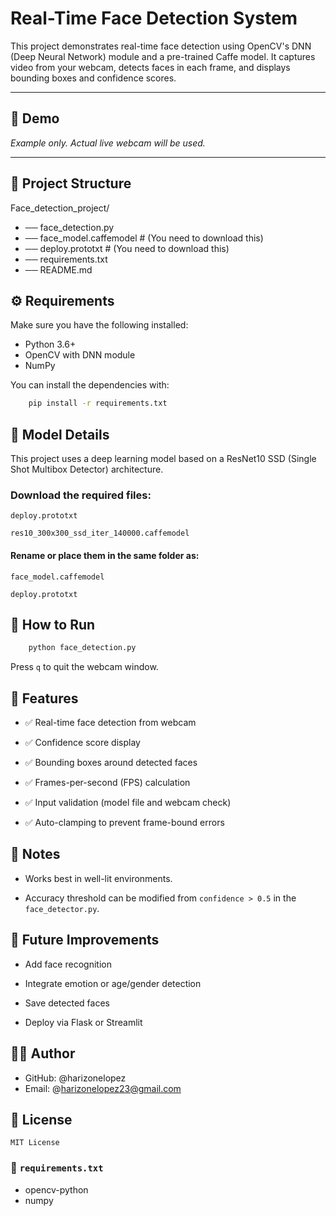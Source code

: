 # Real-Time Face Detection System

This project demonstrates real-time face detection using OpenCV's DNN (Deep Neural Network) module and a pre-trained Caffe model. It captures video from your webcam, detects faces in each frame, and displays bounding boxes and confidence scores.

---

## 📸 Demo

*Example only. Actual live webcam will be used.*

---

## 📂 Project Structure

Face_detection_project/
- ── face_detection.py
- ── face_model.caffemodel         # (You need to download this)
- ── deploy.prototxt               # (You need to download this)
- ── requirements.txt
- ── README.md



## ⚙️ Requirements

Make sure you have the following installed:

- Python 3.6+
- OpenCV with DNN module
- NumPy

You can install the dependencies with:

```bash
    pip install -r requirements.txt
```


## 🧠 Model Details

This project uses a deep learning model based on a ResNet10 SSD (Single Shot Multibox Detector) architecture.


### Download the required files:
`deploy.prototxt`

`res10_300x300_ssd_iter_140000.caffemodel`


#### Rename or place them in the same folder as:

`face_model.caffemodel`

`deploy.prototxt`


## 🚀 How to Run

```bash
    python face_detection.py
```

Press `q` to quit the webcam window.


## 🎯 Features

- ✅ Real-time face detection from webcam

- ✅ Confidence score display

- ✅ Bounding boxes around detected faces

- ✅ Frames-per-second (FPS) calculation

- ✅ Input validation (model file and webcam check)

- ✅ Auto-clamping to prevent frame-bound errors



## 📌 Notes

- Works best in well-lit environments.

- Accuracy threshold can be modified from `confidence > 0.5` in the `face_detector.py`.



## 🔧 Future Improvements
- Add face recognition

- Integrate emotion or age/gender detection

- Save detected faces

- Deploy via Flask or Streamlit


## 👨‍💻 Author

- GitHub: @harizonelopez
- Email: @harizonelopez23@gmail.com



## 📜 License

    MIT License


### 📄 `requirements.txt`

- opencv-python
- numpy

